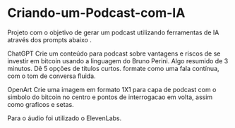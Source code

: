 # Criando-um-Podcast-com-IA

Projeto com o objetivo de gerar um podcast utilizando ferramentas de IA através dos prompts abaixo .

ChatGPT Crie um conteúdo para podcast sobre vantagens e riscos de se investir em bitcoin usando a linguagem do Bruno Perini. Algo resumido de 3 minutos. Dê 5 opções de títulos curtos.
formate como uma fala contínua, com o tom de conversa fluida. 

OpenArt Crie uma imagem em formato 1X1 para capa de podcast com o simbolo do bitcoin no centro e pontos de interrogacao em volta, assim como graficos e setas.

Para o áudio foi utilizado o ElevenLabs.
